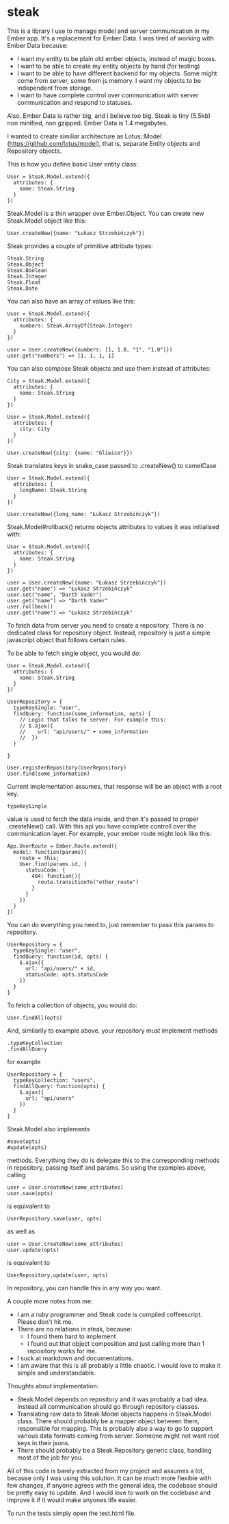 # steak

This is a library I use to manage model and server communication in my Ember app. It's a replacement for Ember Data.
I was tired of working with Ember Data because:
  - I want my entity to be plain old ember objects, instead of magic boxes.
  - I want to be able to create my entity objects by hand (for testing)
  - I want to be able to have different backend for my objects. Some might come from server, some from js memory. I want my objects to be independent from storage.
  - I want to have complete control over communication with server communication and respond to statuses.

  Also, Ember Data is rather big, and I believe too big. Steak is tiny (5.5kb) non minified, non gzipped. Ember Data is 1.4 megabytes.

I wanted to create similiar architecture as Lotus::Model (https://github.com/lotus/model), that is, separate Entity objects and Repository objects.

This is how you define basic User entity class:

    User = Steak.Model.extend({
      attributes: {
        name: Steak.String
      }
    })

Steak.Model is a thin wrapper over Ember.Object. You can create new Steak.Model object like this:

    User.createNew({name: "Łukasz Strzebińczyk"})

Steak provides a couple of primitive attribute types:

    Steak.String
    Steak.Object
    Steak.Boolean
    Steak.Integer
    Steak.Float
    Steak.Date

You can also have an array of values like this:

    User = Steak.Model.extend({
      attributes: {
        numbers: Steak.ArrayOf(Steak.Integer)
      }
    })

    user = User.createNew({numbers: [1, 1.0, "1", "1.0"]})
    user.get("numbers") => [1, 1, 1, 1]

You can also compose Steak objects and use them instead of attributes:

    City = Steak.Model.extend({
      attributes: {
        name: Steak.String
      }
    })

    User = Steak.Model.extend({
      attributes: {
        city: City
      }
    })

    User.createNew({city: {name: "Gliwice"}})

Steak translates keys in snake_case passed to .createNew() to camelCase

    User = Steak.Model.extend({
      attributes: {
        longName: Steak.String
      }
    })

    User.createNew({long_name: "Łukasz Strzebińczyk"})

Steak.Model#rollback() returns objects attributes to values it was initialised with:

    User = Steak.Model.extend({
      attributes: {
        name: Steak.String
      }
    })

    user = User.createNew({name: "Łukasz Strzebińczyk"})
    user.get("name") => "Łukasz Strzebińczyk"
    user.set("name", "Darth Vader")
    user.get("name") => "Darth Vader"
    user.rollback()
    user.get("name") => "Łukasz Strzebińczyk"

To fetch data from server you need to create a repository. There is no dedicated class for repository object. Instead, repository is just a simple javascript object that follows certain rules.

To be able to fetch single object, you would do:

    User = Steak.Model.extend({
      attributes: {
        name: Steak.String
      }
    })

    UserRepository = {
      typeKeySingle: "user",
      findQuery: function(some_information, opts) {
        // Logic that talks to server. For example this:
        // $.ajax({
        //    url: "api/users/" + some_information
        //  })
      }

    }

    User.registerRepository(UserRepository)
    User.find(some_information)

Current implementation assumes, that response will be an object with a root key.

    typeKeySingle

value is used to fetch the data inside, and then it's passed to proper .createNew() call.
With this api you have complete controll over the communication layer. For example, your ember route might look like this:

    App.UserRoute = Ember.Route.extend({
      model: function(params){
        route = this;
        User.find(params.id, {
          statusCode: {
            404: function(){
              route.transitionTo("other_route")
            }
          }
        })
      }
    })

You can do everything you need to, just remember to pass this params to repository.

    UserRepository = {
      typeKeySingle: "user",
      findQuery: function(id, opts) {
        $.ajax({
          url: "api/users/" + id,
          statusCode: opts.statusCode
        })
      }
    }

To fetch a collection of objects, you would do:

    User.findAll(opts)

And, similarily to example above, your repository must implement methods

    .typeKeyCollection
    .findAllQuery

for example

    UserRepository = {
      typeKeyCollection: "users",
      findAllQuery: function(opts) {
        $.ajax({
          url: "api/users"
        })
      }
    }

Steak.Model also implements

    #save(opts)
    #update(opts)

methods. Everything they do is delegate this to the corresponding methods in repository, passing itself and params. So using the examples above, calling

    user = User.createNew(some_attributes)
    user.save(opts)

is equivalent to

    UserRepository.save(user, opts)

as well as

    user = User.createNew(some_attributes)
    user.update(opts)

is equivalent to

    UserRepository.update(user, opts)

In repository, you can handle this in any way you want.


A couple more notes from me:
  - I am a ruby programmer and Steak code is compiled coffeescript. Please don't hit me.
  - There are no relations in steak, because:
    - I found them hard to implement
    - I found out that object composition and just calling more than 1 repository works for me.
  - I suck at markdown and documentations.
  - I am aware that this is all probably a little chaotic. I would love to make it simple and understandable.

Thoughts about implementation:
  - Steak.Model depends on repository and it was probably a bad idea. Instead all communication should go through repository classes.
  - Translating raw data to Steak.Model objects happens in Steak.Model class. There should probably be a mapper object between them, responsible for mapping. This is probably also a way to go to support various data formats coming from server. Someone might not want root keys in their jsons.
  - There should probably be a Steak.Repository generic class, handling most of the job for you.

All of this code is barely extracted from my project and assumes a lot, because only I was using this solution. It can be much more flexible with few changes, if anyone agrees with the general idea, the codebase should be pretty easy to update. And I would love to work on the codebase and improve it if it would make anyones life easier.

To run the tests simply open the test.html file.